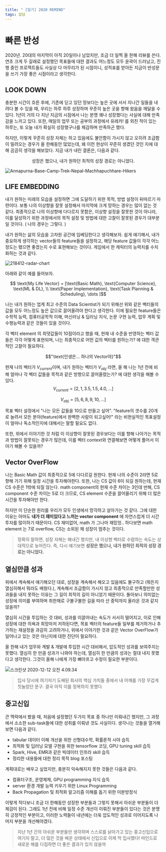 ```yaml
---
title: " [일기] 2020 REMIND"
tags: 잡담
---
```


# 빠른 반성
2020년. 20대의 마지막이 아직 20일이나 남았지만, 조금 더 일찍 올 한해 리뷰를 쓴다. 연초 크게 두 갈래로 설정했던 목표들에 대한 결과도 어느정도 모두 윤곽이 드러났고, 진행 중인 프로젝트들도 사실상 다 마무리가 된 시점이니, 성적표를 받아든 지금이 반성문을 쓰기 가장 좋은 시점이라고 생각한다.

## LOOK DOWN
충분한 시간이 흐른 후에, 기존에 딛고 있던 땅보다는 높은 곳에 서서 지나간 일들을 내려다 볼 수 있을 때, 우리는 하루 하루 성장하며 꾸준히 높은 곳을 향해 왔음을 깨달을 수 있다. 1년이 거의 다 지난 지금의 시점에서 나는 분명 꽤나 성장했다는 사실에 대해 만족감을 느끼고 있다. 또한, 매일의 업무 또는 공부의 과정에서 유레카! 를 외친 적이 있는 하루는, 또 오늘 내가 확실히 성장했구나를 체감하며 만족하곤 했다.

하지만, 이렇게 꾸준히 성장 자체는 하고 있음에도 불안함이 가시지 않고 오히려 조급함이 밀려오는 경우가 올 한해동안 많았는데, 왜 이런 현상이 꾸준히 생겼던 것인 지에 대해 곰곰히 생각을 해보았다. 지금 내가 내린 결론은, 다음과 같다.

$$ \text{성장은 했으나, 내가 원하던 최적의 성장 경로는 아니었다.}$$

![Annapurna-Base-Camp-Trek-Nepal-Machhapuchhare-Hikers](https://i.imgur.com/5tgHu54.jpg)

## LIFE EMBEDDING

내가 원하는 미래의 모습을 설정하면 그에 도달하기 위한 목적, 방법 설정이 뒤따르기 마련이다. 보통 나의 이상향을 잘못 설정해서 마지막에 크게 망하는 경우는 많이 없는 것 같다.
최종적으로 나의 이상향에 다다르지 못함은, 이상향 설정을 잘못한 것이 아니라, 이를 달성하기 위한 과정에서의 목적 설정 및 방법에 대한 고찰이 잘못된 경우가 대부분일 것이다. ( 나의 경우는 그렇다. )

내가 원하는 삶의 모습을 고차원 공간에 임베딩한다고 생각해보자. 쉽게 얘기해서, 내가 중요하게 생각하는 vector들의 feature들을 설정하고, 해당 feature 값들이 각각 어느정도는 됐으면 좋겠는지 수로 표현해보는 것이다. 게임에서 한 캐릭터의 능력치를 수치화하는 것과 같다.

![218412-radar-chart](https://i.imgur.com/dSrBVep.png)

아래와 같이 예를 들어보자.

$$ \text{My Life Vector} = [\text{Basic Math}, \text{Computer Science}, \text{ML & DL}, \\
\text{Paper Implementation}, \text{Task Planning & Scheduling}, \dots ]$$

나는 내가 원하는 업계 최고 수준의 Data Scientist가 되기 위해선 위와 같은 벡터들의 값을 모두 어느정도 높은 값으로 끌어올려야 한다고 생각한다. 이에 필요한 feature들은 수학적 능력, 컴퓨터공학적 이해, 머신러닝 & 딥러닝 지식, 논문 구현 능력, 업무 계획 및 수행능력과 같은 것들이 있을 것이다.

각 벡터 element 의 최댓값들이 10점이라고 했을 때, 현재 내 수준을 반영하는 벡터 값들은 각각 어떻게 표현되며, 나는 최종적으로 어떤 값의 벡터를 원하는가? 에 대한 객관적인 고찰이 필요하다.

$$"\text{인생은... 하나의 Vector야}"$$

현재 나의 벡터가 $V_{current}$이며, 내가 원하는 벡터가 $V_{obj}$ 라면, 올 해 나는 1년 전에 비해 얼마나 각 벡터 값들을 목적과 같은 방향으로 끌어올렸는가? 에 대한 생각을 해볼 수 있다.
$$ V_{current} = [2, 1, 3.5, 1.5, 4.0, \dots]$$

$$ V_{obj} = [5, 6, 8, 9, 10, \dots] $$

목표 벡터 설정에서 "나는 모든 값들을 10으로 만들고 싶어". "feature의 갯수를 20개로 늘려서 모든 분야(feature)에서 완벽한 사람이 되고싶어!" 라는 비현실적인 목표설정이 얼마나 독소적인지에 대해서는 말할 필요도 없다.


 또한, 위에서 이야기한 것 처럼 이 이상향이 잘못된 경우보다는 이를 향해 나아가는 목적과 방법이 잘못되는 경우가 많은데, 이를 벡터 context와 연결해보면 어떻게 풀어서 이야기 해볼 수 있을까?


## Vector OverFlow

나는 Basic Math 값이 최종적으로 5에 다다르길 원한다. 현재 나의 수준이 2라면 5로 향해 가기 위해 일정 시간을 투자해야한다. 또한, 나는 CS 값이 6이 되길 원하는데, 현재 CS 수준은 1밖에 되질 않는다. math component의 현재 수준 차이는 3인데 반해, CS component 수준 차이는 5로 더 크므로, CS element 수준을 끌어올리기 위해 더 많은 시간을 투자해야만 한다.

 하지만 이 단순한 원리를 우리가 모두 인생에서 망각하고 살아가는 것 같다. 그에 대한 이유는 아마도 **내가 더 재미있다고 느끼는 vector component** 에 자연스럽게 더 시간 투자를 많이하기 때문이다. CS 재미없어, math 가 그나마 재밌엉.. 하다보면 math element 는 7로 overflow, CS는 소외된 채 성장이 멈추는 것이다.

> 정확히 말하면, 성장 자체는 해내긴 했지만, 내 이상향 벡터로 수렴하는 속도는 상대적으로 늦어진다. 즉, 다시 얘기보면 **성장은 했으나, 내가 원하던 최적의 성장 경로는 아니었다.**

## 열심만큼 성과

위에서 계속해서 얘기해오던 대로, 성장을 계속해서 해오고 있음에도 불구하고 (뭐든지 열심히해서 뭐라도 배웠다.), 계속해서 조급함이 가시지 않고 최종적으로 만족할만한 성과들을 내지 못하는 이유는 그 길이 최적의 길이 아니었기 때문이다. 돌아보니 의미없는 성장에 의미를 부여하며 취한채로 구불구불한 길을 따라 산 중턱까지 올라온 것과 같지 않을까?

열심히 시간을 투입하는 것 대비, 성과를 이끌어내는 속도가 서서히 떨어지고, 이로 인해 성장에 대한 의욕과 희망마저 저하된다면, 목표 벡터의 feature들 일부를 제거하거나 추가하는 재설정을 과감히 고려하거나, 위에서 이야기한 것과 같은 Vector OverFlow가 일어나고 있는 것은 아닌지에 대한 진단이 필요하다.

올 한해 내가 업무와 계발 & 개발에 투입한 시간 대비해서, 압도적인 성과를 보여주지는 못했다. 열심히 한 만큼 성과가 나와야 하는데, 열심히 한 만큼의 성과는 절대 내지 못했다고 생각한다. 그것이 올해 나에게 가장 뼈아프고 수정이 필요한 부분이다.

![스크린샷 2020-12-12 오전 4.09.34](https://i.imgur.com/fqMQH7d.png)
> 입사 당시에 여기저기 도배된 회사의 핵심 가치들 중에서 내 어깨를 가장 무겁게 짓눌렀던 문구. 결국 아직 이를 정복하지 못했다

## 중고신입

큰 맥락에서 봤을 때, 처음에 설정했던 두가지 목표 중 하나만 이뤄내긴 했지만, 그 과정에서 소소한 sub-task들에 대한 성취를 이뤄낸 것도 사실이다. 생각나는 것들을 열거해보면 다음과 같다.

- tabular 데이터 이해 개선을 위한 선형대수학, 확률론적 시야 습득
- 최적화 및 딥러닝 모델 구현을 위한 tensorflow 코딩, GPU tuning skill 습득
- Spark, Hive, EMR과 같은 빅데이터 인프라 skill 습득
- 정리한 내용들에 대한 정리 목적 blog 포스팅

계획대로는 배우고 싶었지만, 충분히 익숙해지지 못한 것들은 다음과 같다.

- 컴퓨터구조, 운영체제, GPU programming 지식 습득
- server 환경 개발 능력 키우기 위한 Linux Programming
- Back Propagation 및 최적화 알고리즘 이해를 돕기 위한 미분방정식

이렇게 적다보니 조금 더 한해동안 성장한 부분들과 그렇지 못해서 아쉬운 부분들이 더 체감이 된다. 그래도 1년 전에 비해 일정 수준 개선이 이뤄진 부분들이 있다는 것은 분명히 긍정적인 부분이고, 이러한 노력들이 내년에는 더욱 압도적인 성과로 이어지도록 나머지 부분을 개선해야겠다.

> 지난 1년 간의 아쉬운 부분들만 생각하며 스스로를 낡아가고 있는 중고신입으로 여기지 말고, 더 많은 것을 배운 상태에서 신입으로 이제 막 입사했다! 마인드로 새로운 해를 다짐하면 더 좋은 결과가 있지 않을까
